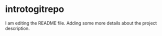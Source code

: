 # introtogitrepo
I am editing the README file. Adding some more details about the project description.
